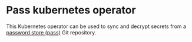 # Pass kubernetes operator

This Kubernetes operator can be used to sync and decrypt secrets from a [password store (pass)](https://www.passwordstore.org/) Git repository.